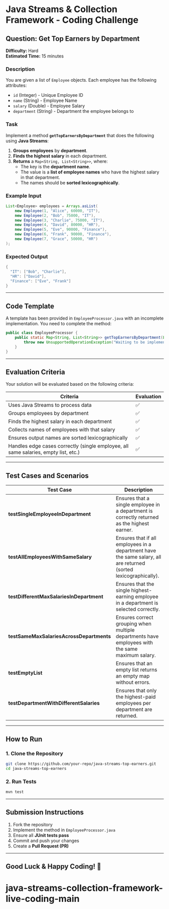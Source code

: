 # Java Streams & Collection Framework - Coding Challenge

## **Question: Get Top Earners by Department**
**Difficulty:** Hard  
**Estimated Time:** 15 minutes  

### **Description**
You are given a list of `Employee` objects. Each employee has the following attributes:

- `id` (Integer) - Unique Employee ID  
- `name` (String) - Employee Name  
- `salary` (Double) - Employee Salary  
- `department` (String) - Department the employee belongs to  

### **Task**
Implement a method **`getTopEarnersByDepartment`** that does the following using **Java Streams**:  
1. **Groups employees** by **department**.  
2. **Finds the highest salary** in each department.  
3. **Returns** a `Map<String, List<String>>`, where:
   - The key is the **department name**.
   - The value is a **list of employee names** who have the highest salary in that department.
   - The names should be **sorted lexicographically**.

### **Example Input**
```java
List<Employee> employees = Arrays.asList(
    new Employee(1, "Alice", 60000, "IT"),
    new Employee(2, "Bob", 75000, "IT"),
    new Employee(3, "Charlie", 75000, "IT"),
    new Employee(4, "David", 80000, "HR"),
    new Employee(5, "Eve", 90000, "Finance"),
    new Employee(6, "Frank", 90000, "Finance"),
    new Employee(7, "Grace", 50000, "HR")
);
```
### **Expected Output**
```java
{
  "IT": ["Bob", "Charlie"],
  "HR": ["David"],
  "Finance": ["Eve", "Frank"]
}
```

---

## **Code Template**
A template has been provided in `EmployeeProcessor.java` with an incomplete implementation. You need to complete the method:

```java
public class EmployeeProcessor {
    public static Map<String, List<String>> getTopEarnersByDepartment(List<Employee> employees) {
        throw new UnsupportedOperationException("Waiting to be implemented.");
    }
}
```

---

## **Evaluation Criteria**
Your solution will be evaluated based on the following criteria:

| **Criteria** | **Evaluation** |
|-------------|---------------|
| Uses Java Streams to process data | ✅ |
| Groups employees by department | ✅ |
| Finds the highest salary in each department | ✅ |
| Collects names of employees with that salary | ✅ |
| Ensures output names are sorted lexicographically | ✅ |
| Handles edge cases correctly (single employee, all same salaries, empty list, etc.) | ✅ |

---

## **Test Cases and Scenarios**

| **Test Case** | **Description** |
|--------------|----------------|
| **testSingleEmployeeInDepartment** | Ensures that a single employee in a department is correctly returned as the highest earner. |
| **testAllEmployeesWithSameSalary** | Ensures that if all employees in a department have the same salary, all are returned (sorted lexicographically). |
| **testDifferentMaxSalariesInDepartment** | Ensures that the single highest-earning employee in a department is selected correctly. |
| **testSameMaxSalariesAcrossDepartments** | Ensures correct grouping when multiple departments have employees with the same maximum salary. |
| **testEmptyList** | Ensures that an empty list returns an empty map without errors. |
| **testDepartmentWithDifferentSalaries** | Ensures that only the highest-paid employees per department are returned. |

---

## **How to Run**
### **1. Clone the Repository**
```sh
git clone https://github.com/your-repo/java-streams-top-earners.git
cd java-streams-top-earners
```

### **2. Run Tests**
```sh
mvn test  
```

---

## **Submission Instructions**
1. Fork the repository  
2. Implement the method in `EmployeeProcessor.java`  
3. Ensure all **JUnit tests pass**  
4. Commit and push your changes  
5. Create a **Pull Request (PR)**  

---

## **Good Luck & Happy Coding! 🚀**
# java-streams-collection-framework-live-coding-main
